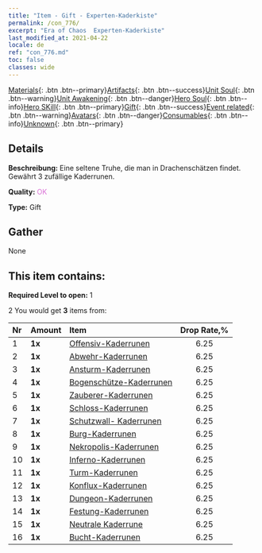 ```yaml
---
title: "Item - Gift - Experten-Kaderkiste"
permalink: /con_776/
excerpt: "Era of Chaos  Experten-Kaderkiste"
last_modified_at: 2021-04-22
locale: de
ref: "con_776.md"
toc: false
classes: wide
---
```

 [Materials](/ItemsDE/){: .btn .btn--primary}[Artifacts](/ItemsDE/Artifacts/){: .btn .btn--success}[Unit Soul](/ItemsDE/UnitSoul/){: .btn .btn--warning}[Unit Awakening](/ItemsDE/UnitAwakening/){: .btn .btn--danger}[Hero Soul](/ItemsDE/HeroSoul/){: .btn .btn--info}[Hero SKill](/ItemsDE/HeroSkill/){: .btn .btn--primary}[Gift](/ItemsDE/Gift/){: .btn .btn--success}[Event related](/ItemsDE/Events/){: .btn .btn--warning}[Avatars](/ItemsDE/Avatars/){: .btn .btn--danger}[Consumables](/ItemsDE/Consumables/){: .btn .btn--info}[Unknown](/ItemsDE/Unknown/){: .btn .btn--primary}

## Details
 **Beschreibung:** Eine seltene Truhe, die man in Drachenschätzen findet. Gewährt 3 zufällige Kaderrunen.

 **Quality:** <span style="color: #DA70D6">OK</span>

 **Type:** Gift

## Gather

  None

## This item contains:

 **Required Level to open:** 1

 2 You would get **3** items  from:

  | Nr | Amount |     Item    | Drop Rate,% |
  |:---|:-------|:------------|:---------:|
  | 1 |  **1x** | [Offensiv-Kaderrunen](/de/Items/con_734/) | 6.25 | 
  | 2 |  **1x** | [Abwehr-Kaderrunen](/de/Items/con_739/) | 6.25 | 
  | 3 |  **1x** | [Ansturm-Kaderrunen](/de/Items/con_741/) | 6.25 | 
  | 4 |  **1x** | [Bogenschütze-Kaderrunen](/de/Items/con_742/) | 6.25 | 
  | 5 |  **1x** | [Zauberer-Kaderrunen](/de/Items/con_746/) | 6.25 | 
  | 6 |  **1x** | [Schloss-Kaderrunen](/de/Items/con_752/) | 6.25 | 
  | 7 |  **1x** | [Schutzwall- Kaderrunen](/de/Items/con_753/) | 6.25 | 
  | 8 |  **1x** | [Burg-Kaderrunen](/de/Items/con_754/) | 6.25 | 
  | 9 |  **1x** | [Nekropolis-Kaderrunen](/de/Items/con_755/) | 6.25 | 
  | 10 |  **1x** | [Inferno-Kaderrunen](/de/Items/con_777/) | 6.25 | 
  | 11 |  **1x** | [Turm-Kaderrunen](/de/Items/con_785/) | 6.25 | 
  | 12 |  **1x** | [Konflux-Kaderrunen](/de/Items/con_791/) | 6.25 | 
  | 13 |  **1x** | [Dungeon-Kaderrunen](/de/Items/con_792/) | 6.25 | 
  | 14 |  **1x** | [Festung-Kaderrunen](/de/Items/con_818/) | 6.25 | 
  | 15 |  **1x** | [Neutrale Kaderrune](/de/Items/con_869/) | 6.25 | 
  | 16 |  **1x** | [Bucht-Kaderrunen](/de/Items/con_868/) | 6.25 | 
